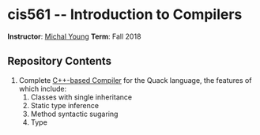 # cis561 -- Introduction to Compilers
**Instructor**: [Michal Young](http://ix.cs.uoregon.edu/~michal)
**Term**: Fall 2018

## Repository Contents
1. Complete [C++-based Compiler]() for the Quack language, the features of which include:
   1. Classes with single inheritance
   2. Static type inference
   3. Method syntactic sugaring
   3. Type

